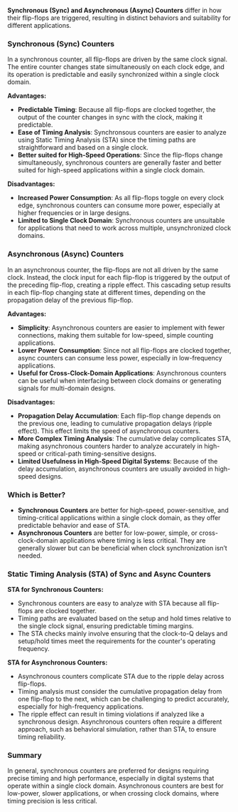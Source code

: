 **Synchronous (Sync) and Asynchronous (Async) Counters** differ in how their flip-flops are triggered, resulting in distinct behaviors and suitability for different applications.

### Synchronous (Sync) Counters

In a synchronous counter, all flip-flops are driven by the same clock signal. The entire counter changes state simultaneously on each clock edge, and its operation is predictable and easily synchronized within a single clock domain.

**Advantages:**

- **Predictable Timing**: Because all flip-flops are clocked together, the output of the counter changes in sync with the clock, making it predictable.
- **Ease of Timing Analysis**: Synchronsous counters are easier to analyze using Static Timing Analysis (STA) since the timing paths are straightforward and based on a single clock.
- **Better suited for High-Speed Operations**: Since the flip-flops change simultaneously, synchronous counters are generally faster and better suited for high-speed applications within a single clock domain.

**Disadvantages:**

- **Increased Power Consumption**: As all flip-flops toggle on every clock edge, synchronous counters can consume more power, especially at higher frequencies or in large designs.
- **Limited to Single Clock Domain**: Synchronous counters are unsuitable for applications that need to work across multiple, unsynchronized clock domains.

### Asynchronous (Async) Counters

In an asynchronous counter, the flip-flops are not all driven by the same clock. Instead, the clock input for each flip-flop is triggered by the output of the preceding flip-flop, creating a ripple effect. This cascading setup results in each flip-flop changing state at different times, depending on the propagation delay of the previous flip-flop.

**Advantages:**

- **Simplicity**: Asynchronous counters are easier to implement with fewer connections, making them suitable for low-speed, simple counting applications.
- **Lower Power Consumption**: Since not all flip-flops are clocked together, async counters can consume less power, especially in low-frequency applications.
- **Useful for Cross-Clock-Domain Applications**: Asynchronous counters can be useful when interfacing between clock domains or generating signals for multi-domain designs.

**Disadvantages:**

- **Propagation Delay Accumulation**: Each flip-flop change depends on the previous one, leading to cumulative propagation delays (ripple effect). This effect limits the speed of asynchronous counters.
- **More Complex Timing Analysis**: The cumulative delay complicates STA, making asynchronous counters harder to analyze accurately in high-speed or critical-path timing-sensitive designs.
- **Limited Usefulness in High-Speed Digital Systems**: Because of the delay accumulation, asynchronous counters are usually avoided in high-speed designs.

### Which is Better?

- **Synchronous Counters** are better for high-speed, power-sensitive, and timing-critical applications within a single clock domain, as they offer predictable behavior and ease of STA.
- **Asynchronous Counters** are better for low-power, simple, or cross-clock-domain applications where timing is less critical. They are generally slower but can be beneficial when clock synchronization isn’t needed.

### Static Timing Analysis (STA) of Sync and Async Counters

**STA for Synchronous Counters:**

- Synchronous counters are easy to analyze with STA because all flip-flops are clocked together.
- Timing paths are evaluated based on the setup and hold times relative to the single clock signal, ensuring predictable timing margins.
- The STA checks mainly involve ensuring that the clock-to-Q delays and setup/hold times meet the requirements for the counter's operating frequency.

**STA for Asynchronous Counters:**

- Asynchronous counters complicate STA due to the ripple delay across flip-flops.
- Timing analysis must consider the cumulative propagation delay from one flip-flop to the next, which can be challenging to predict accurately, especially for high-frequency applications.
- The ripple effect can result in timing violations if analyzed like a synchronous design. Asynchronous counters often require a different approach, such as behavioral simulation, rather than STA, to ensure timing reliability.

### Summary

In general, synchronous counters are preferred for designs requiring precise timing and high performance, especially in digital systems that operate within a single clock domain. Asynchronous counters are best for low-power, slower applications, or when crossing clock domains, where timing precision is less critical.